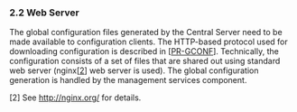 ### 2.2 Web Server

The global configuration files generated by the Central Server need to be made available to configuration clients. The HTTP-based protocol used for downloading configuration is described in \[[PR-GCONF](#Ref_PR-GCONF)\]. Technically, the configuration consists of a set of files that are shared out using standard web server (nginx\[[2](#Ref_2)\] web server is used). The global configuration generation is handled by the management services component.

<a id="Ref_2" class="anchor"></a>
\[2\] See <http://nginx.org/> for details.
